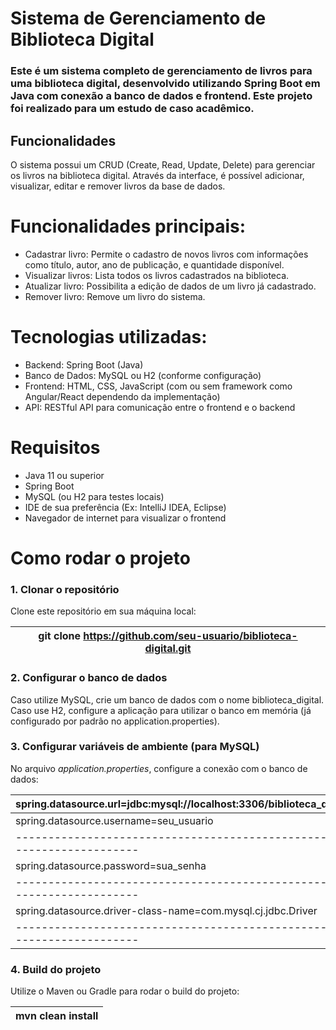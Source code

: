﻿# Sistema de Gerenciamento de Biblioteca Digital  

### Este é um sistema completo de gerenciamento de livros para uma biblioteca digital, desenvolvido utilizando Spring Boot em Java com conexão a banco de dados e frontend. Este projeto foi realizado para um estudo de caso acadêmico.  

## Funcionalidades  
O sistema possui um CRUD (Create, Read, Update, Delete) para gerenciar os livros na biblioteca digital. Através da interface, é possível adicionar, visualizar, editar e remover livros da base de dados.  

# Funcionalidades principais:
- Cadastrar livro: Permite o cadastro de novos livros com informações como título, autor, ano de publicação, e quantidade disponível.
- Visualizar livros: Lista todos os livros cadastrados na biblioteca.
- Atualizar livro: Possibilita a edição de dados de um livro já cadastrado.
- Remover livro: Remove um livro do sistema.
# Tecnologias utilizadas:  
- Backend: Spring Boot (Java)
- Banco de Dados: MySQL ou H2 (conforme configuração)
- Frontend: HTML, CSS, JavaScript (com ou sem framework como Angular/React dependendo da implementação)
- API: RESTful API para comunicação entre o frontend e o backend

# Requisitos
- Java 11 ou superior
- Spring Boot
- MySQL (ou H2 para testes locais)
- IDE de sua preferência (Ex: IntelliJ IDEA, Eclipse)
- Navegador de internet para visualizar o frontend  

# Como rodar o projeto
### 1. Clonar o repositório
Clone este repositório em sua máquina local:

| git clone https://github.com/seu-usuario/biblioteca-digital.git |
|-----------------------------------------------------------------|  
  
### 2. Configurar o banco de dados
Caso utilize MySQL, crie um banco de dados com o nome biblioteca_digital.  
Caso use H2, configure a aplicação para utilizar o banco em memória (já configurado por padrão no application.properties).  

### 3. Configurar variáveis de ambiente (para MySQL)  
No arquivo *application.properties*, configure a conexão com o banco de dados:  

| spring.datasource.url=jdbc:mysql://localhost:3306/biblioteca_digital |  
|----------------------------------------------------------------------|  
| spring.datasource.username=seu_usuario                               |  
|----------------------------------------------------------------------|   
| spring.datasource.password=sua_senha                                 |  
|----------------------------------------------------------------------|   
| spring.datasource.driver-class-name=com.mysql.cj.jdbc.Driver         |    
|----------------------------------------------------------------------|    

### 4. Build do projeto  
Utilize o Maven ou Gradle para rodar o build do projeto:  

| mvn clean install |
|-------------------|  


